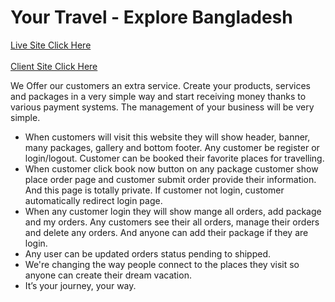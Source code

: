 # Your Travel - Explore Bangladesh
<a href="https://assignment-11-371b0.web.app/" target="_blank" rel="noopener noreferrer">Live Site Click Here </a> <br> </br>
<a href="https://github.com/Developersagor/Your-Travel---Explore-Bangladesh" target="_blank" rel="noopener noreferrer">Client Site Click Here </a>

<o>We Offer our customers an extra service. Create your products, services and packages in a very simple way and start receiving money thanks to various payment systems. The management of your business will be very simple.</p>

<ul>
  <li>When customers will visit this website they will show header, banner, many packages, gallery and 
bottom footer. Any customer be register or login/logout. Customer can be booked their favorite 
places for travelling.
</li>
  <li>
    When customer click book now button on any package customer show place order page and 
customer submit order provide their information. And this page is totally private. If customer not 
login, customer automatically redirect login page.
  </li>
  <li>When any customer login they will show mange all orders, add package and my orders. Any 
customers see their all orders, manage their orders and delete any orders. And anyone can add
their package if they are login.</li>
  <li>
    Any user can be updated orders status pending to shipped.
  </li>
  <li>
    We're changing the way people connect to the places they visit so anyone can
    create their dream vacation.
  </li>
  <li>It’s your journey, your way.</li>
</ul>
